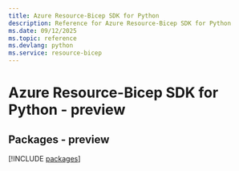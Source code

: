 ```yaml
---
title: Azure Resource-Bicep SDK for Python
description: Reference for Azure Resource-Bicep SDK for Python
ms.date: 09/12/2025
ms.topic: reference
ms.devlang: python
ms.service: resource-bicep
---
```

# Azure Resource-Bicep SDK for Python - preview
## Packages - preview
[!INCLUDE [packages](resource-bicep-index.md)]
